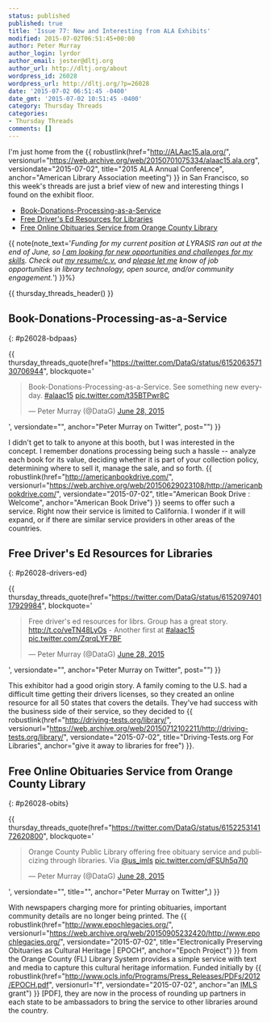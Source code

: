 ```yaml
---
status: published
published: true
title: 'Issue 77: New and Interesting from ALA Exhibits'
modified: 2015-07-02T06:51:45+00:00
author: Peter Murray
author_login: lyrdor
author_email: jester@dltj.org
author_url: http://dltj.org/about
wordpress_id: 26028
wordpress_url: http://dltj.org/?p=26028
date: '2015-07-02 06:51:45 -0400'
date_gmt: '2015-07-02 10:51:45 -0400'
category: Thursday Threads
categories:
- Thursday Threads
comments: []
---
```


I'm just home from the {{ robustlink(href="http://ALAac15.ala.org/", versionurl="https://web.archive.org/web/20150701075334/alaac15.ala.org", versiondate="2015-07-02", title="2015 ALA Annual Conference", anchor="American Library Association meeting") }} in San Francisco, so this week's threads are just a brief view of new and interesting things I found on the exhibit floor.

* <a href="{filename}/2015-07-02-thursday-threads-2015w26#p26028-bdpaas">Book-Donations-Processing-as-a-Service</a>
* <a href="{filename}/2015-07-02-thursday-threads-2015w26#p26028-drivers-ed">Free Driver's Ed Resources for Libraries</a>
* <a href="{filename}/2015-07-02-thursday-threads-2015w26#p26028-obits">Free Online Obituaries Service from Orange County Library</a>

{{ note(note_text='<em>Funding for my current position at LYRASIS ran out at the end of June, so <a href="/article/seeking-new-opportunity" title="Seeking new opportunity in library technology | Disruptive Library Technology Jester">I am looking for new opportunities and challenges for my skills</a>.  Check out <a href="https://dltj.org/resume/">my resume/<i>c.v.</i></a> and <a href="/contact/">please let me</a> know of job opportunities in library technology, open source, and/or community engagement.</em>') }}%}

{{ thursday_threads_header() }}

## Book-Donations-Processing-as-a-Service
{: #p26028-bdpaas}

{{ thursday_threads_quote(href="https://twitter.com/DataG/status/615206357130706944",
 blockquote='<blockquote class="twitter-tweet" lang="en"><p lang="en" dir="ltr">Book-Donations-Processing-as-a-Service. See something new everyday. <a href="https://twitter.com/hashtag/alaac15?src=hash">#alaac15</a> <a href="http://t.co/t35BTPwr8C" title="http://t.co/t35BTPwr8C">pic.twitter.com/t35BTPwr8C</a></p>
<p>&mdash; Peter Murray (@DataG) <a href="https://twitter.com/DataG/status/615206357130706944">June 28, 2015</a></p></blockquote>',
 versiondate="",
 anchor="Peter Murray on Twitter",
 post="") }}
<script async src="//platform.twitter.com/widgets.js" charset="utf-8"></script>

I didn't get to talk to anyone at this booth, but I was interested in the concept.  I remember donations processing being such a hassle -- analyze each book for its value, deciding whether it is part of your collection policy, determining where to sell it, manage the sale, and so forth.  {{ robustlink(href="http://americanbookdrive.com/", versionurl="https://web.archive.org/web/20150629023108/http://americanbookdrive.com/", versiondate="2015-07-02", title="American Book Drive : Welcome", anchor="American Book Drive") }} seems to offer such a service.  Right now their service is limited to California.  I wonder if it will expand, or if there are similar service providers in other areas of the countries.


## Free Driver's Ed Resources for Libraries
{: #p26028-drivers-ed}

{{ thursday_threads_quote(href="https://twitter.com/DataG/status/615209740117929984",
 blockquote='<blockquote class="twitter-tweet" lang="en"><p lang="en" dir="ltr">Free driver&#39;s ed resources for librs. Group has a great story. <a href="http://t.co/veTN48LyOs" title="http://t.co/veTN48LyOs">http://t.co/veTN48LyOs</a> - Another first at <a href="https://twitter.com/hashtag/alaac15?src=hash">#alaac15</a> <a href="http://t.co/ZqrqLYF7BF" title="http://t.co/ZqrqLYF7BF">pic.twitter.com/ZqrqLYF7BF</a></p>
<p>&mdash; Peter Murray (@DataG) <a href="https://twitter.com/DataG/status/615209740117929984">June 28, 2015</a></p></blockquote>',
 versiondate="",
 anchor="Peter Murray on Twitter",
 post="") }}

This exhibitor had a good origin story.  A family coming to the U.S. had a difficult time getting their drivers licenses, so they created an online resource for all 50 states that covers the details.  They've had success with the business side of their service, so they decided to {{ robustlink(href="http://driving-tests.org/library/", versionurl="https://web.archive.org/web/20150712102211/http://driving-tests.org/library/", versiondate="2015-07-02", title="Driving-Tests.org For Libraries", anchor="give it away to libraries for free") }}.

## Free Online Obituaries Service from Orange County Library
{: #p26028-obits}

{{ thursday_threads_quote(href="https://twitter.com/DataG/status/615225314172620800",
 blockquote='<blockquote class="twitter-tweet" lang="en"><p lang="en" dir="ltr">Orange County Public Library offering free obituary service and publicizing through libraries. Via <a href="https://twitter.com/US_IMLS">@us_imls</a> <a href="http://t.co/dFSUh5q7l0" title="http://t.co/dFSUh5q7l0">pic.twitter.com/dFSUh5q7l0</a></p>
<p>&mdash; Peter Murray (@DataG) <a href="https://twitter.com/DataG/status/615225314172620800">June 28, 2015</a></p></blockquote>',
 versiondate="",
 title="",
 anchor="Peter Murray on Twitter",) }}

With newspapers charging more for printing obituaries, important community details are no longer being printed.  The {{ robustlink(href="http://www.epochlegacies.org/", versionurl="https://web.archive.org/web/20150905232420/http://www.epochlegacies.org/", versiondate="2015-07-02", title="Electronically Preserving Obituaries as Cultural Heritage | EPOCH", anchor="Epoch Project") }} from the Orange County (FL) Library System provides a simple service with text and media to capture this cultural heritage information.  Funded initially by {{ robustlink(href="http://www.ocls.info/Programs/Press_Releases/PDFs/2012/EPOCH.pdf", versionurl="f", versiondate="2015-07-02", anchor="an <abbr title='Institute of Museum and Library Services'>IMLS</abbr> grant") }} [PDF], they are now in the process of rounding up partners in each state to be ambassadors to bring the service to other libraries around the country.
